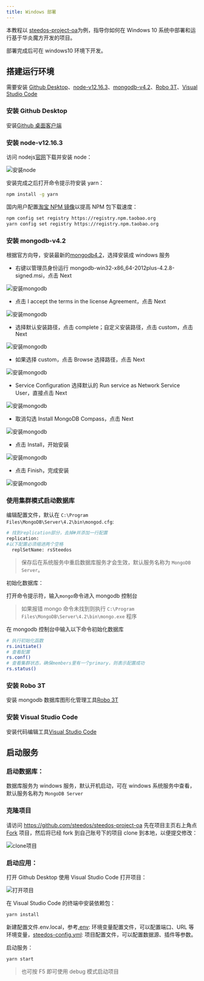 ```yaml
---
title: Windows 部署
---
```


本教程以 [steedos-project-oa](https://github.com/steedos/steedos-project-oa)为例，指导你如何在 Windows 10 系统中部署和运行基于华炎魔方开发的项目。

部署完成后可在 windows10 环境下开发。

## 搭建运行环境

需要安装 [Github Desktop](https://desktop.github.com/)、[node-v12.16.3](https://nodejs.org/en/)、[mongodb-v4.2](https://docs.mongodb.com/manual/tutorial/install-mongodb-on-windows/)、[Robo 3T](https://robomongo.org/)、[Visual Studio Code](https://code.visualstudio.com/)

### 安装 Github Desktop

安装[Github 桌面客户端](https://desktop.github.com/)

### 安装 node-v12.16.3

访问 nodejs[官网](https://nodejs.org/en/)下载并安装 node：

![安装node](/assets/windows/安装node.png)

安装完成之后打开命令提示符安装 yarn：

```bash
npm install -g yarn
```

国内用户配置[淘宝 NPM 镜像](https://developer.aliyun.com/mirror/NPM)以提高 NPM 包下载速度：

```bash
npm config set registry https://registry.npm.taobao.org
yarn config set registry https://registry.npm.taobao.org
```

### 安装 mongodb-v4.2

根据官方向导，安装最新的[mongodb4.2](https://docs.mongodb.com/v4.2/tutorial/install-mongodb-on-windows/)，选择安装成 windows 服务

- 右键以管理员身份运行 mongodb-win32-x86_64-2012plus-4.2.8-signed.msi，点击 Next

![安装mongodb](/assets/windows/mongodb_1.jpeg)

- 点击 I accept the terms in the license Agreement，点击 Next

![安装mongodb](/assets/windows/mongodb_2.jpeg)

- 选择默认安装路径，点击 complete；自定义安装路径，点击 custom，点击 Next

![安装mongodb](/assets/windows/mongodb_3.jpeg)

- 如果选择 custom，点击 Browse 选择路径，点击 Next

![安装mongodb](/assets/windows/mongodb_4.jpeg)

- Service Configuration 选择默认的 Run service as Network Service User，直接点击 Next

![安装mongodb](/assets/windows/mongodb_5.jpeg)

- 取消勾选 Install MongoDB Compass，点击 Next

![安装mongodb](/assets/windows/mongodb_6.jpeg)

- 点击 Install，开始安装

![安装mongodb](/assets/windows/mongodb_7.jpeg)

- 点击 Finish，完成安装

![安装mongodb](/assets/windows/mongodb_8.jpeg)

### 使用集群模式启动数据库

编辑配置文件，默认在 `C:\Program Files\MongoDB\Server\4.2\bin\mongod.cfg`:

```bash
# 找到replication部分，去掉#并添加一行配置
replication:
#以下配置必须缩进两个空格
  replSetName: rsSteedos
```

> 保存后在系统服务中重启数据库服务才会生效，默认服务名称为 `MongoDB Server`。

初始化数据库：

打开命令提示符，输入`mongo`命令进入 mongodb 控制台

> 如果报错 mongo 命令未找到则执行 `C:\Program Files\MongoDB\Server\4.2\bin\mongo.exe` 程序

在 mongodb 控制台中输入以下命令初始化数据库

```bash
# 执行初始化函数
rs.initiate()
# 查看配置
rs.conf()
# 查看集群状态，确保members里有一个primary，则表示配置成功
rs.status()
```

### 安装 Robo 3T

安装 mongodb 数据库图形化管理工具[Robo 3T](https://robomongo.org/)

### 安装 Visual Studio Code

安装代码编辑工具[Visual Studio Code](https://code.visualstudio.com/)

## 启动服务

### 启动数据库：

数据库服务为 windows 服务，默认开机启动，可在 windows 系统服务中查看，默认服务名称为 `MongoDB Server`

### 克隆项目

请访问 https://github.com/steedos/steedos-project-oa 先在项目主页右上角点 [Fork](https://help.github.com/en/github/getting-started-with-github/fork-a-repo) 项目，然后将已经 fork 到自己账号下的项目 clone 到本地，以便提交修改：

![clone项目](/assets/windows/clone项目.png)

### 启动应用：

打开 Github Desktop 使用 Visual Studio Code 打开项目：

![打开项目](/assets/windows/打开项目.png)

在 Visual Studio Code 的终端中安装依赖包：

```bash
yarn install
```

新建配置文件.env.local，参考[.env](env): 环境变量配置文件，可以配置端口、URL 等环境变量，[steedos-config.yml](steedos_config): 项目配置文件，可以配置数据源、插件等参数。

启动服务：

```bash
yarn start
```

> 也可按 F5 即可使用 debug 模式启动项目
